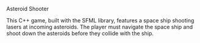 Asteroid Shooter

This C++ game, built with the SFML library, features a space ship shooting lasers at incoming asteroids. The player must navigate the space ship and shoot down the asteroids before they collide with the ship.


